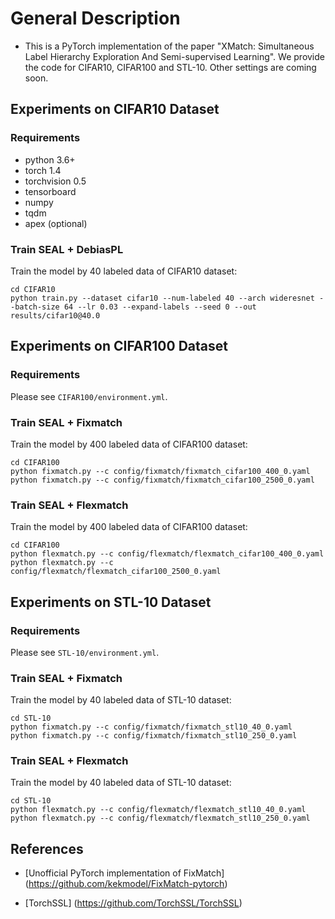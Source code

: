 # General Description
- This is a PyTorch implementation of the paper "XMatch: Simultaneous Label Hierarchy Exploration And Semi-supervised Learning". We provide the code for CIFAR10, CIFAR100 and STL-10. Other settings are coming soon.


## Experiments on CIFAR10 Dataset

### Requirements
- python 3.6+
- torch 1.4
- torchvision 0.5
- tensorboard
- numpy
- tqdm
- apex (optional)

### Train SEAL + DebiasPL
Train the model by 40 labeled data of CIFAR10 dataset:

```
cd CIFAR10
python train.py --dataset cifar10 --num-labeled 40 --arch wideresnet --batch-size 64 --lr 0.03 --expand-labels --seed 0 --out results/cifar10@40.0
```

## Experiments on CIFAR100 Dataset

### Requirements

Please see `CIFAR100/environment.yml`.

### Train SEAL + Fixmatch
Train the model by 400 labeled data of CIFAR100 dataset:

```
cd CIFAR100
python fixmatch.py --c config/fixmatch/fixmatch_cifar100_400_0.yaml
python fixmatch.py --c config/fixmatch/fixmatch_cifar100_2500_0.yaml
```

### Train SEAL + Flexmatch
Train the model by 400 labeled data of CIFAR100 dataset:

```
cd CIFAR100
python flexmatch.py --c config/flexmatch/flexmatch_cifar100_400_0.yaml
python flexmatch.py --c config/flexmatch/flexmatch_cifar100_2500_0.yaml
```

## Experiments on STL-10 Dataset

### Requirements

Please see `STL-10/environment.yml`.

### Train SEAL + Fixmatch
Train the model by 40 labeled data of STL-10 dataset:

```
cd STL-10
python fixmatch.py --c config/fixmatch/fixmatch_stl10_40_0.yaml
python fixmatch.py --c config/fixmatch/fixmatch_stl10_250_0.yaml
```

### Train SEAL + Flexmatch
Train the model by 40 labeled data of STL-10 dataset:

```
cd STL-10
python flexmatch.py --c config/flexmatch/flexmatch_stl10_40_0.yaml
python flexmatch.py --c config/flexmatch/flexmatch_stl10_250_0.yaml
```


## References
- [Unofficial PyTorch implementation of FixMatch] (https://github.com/kekmodel/FixMatch-pytorch)

- [TorchSSL] (https://github.com/TorchSSL/TorchSSL)
